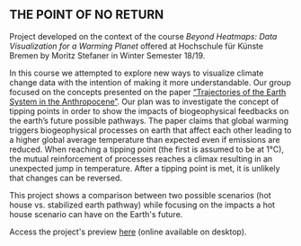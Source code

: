 ## THE POINT OF NO RETURN

Project developed on the context of the course _Beyond Heatmaps: Data Visualization for a Warming Planet_ offered at Hochschule für Künste Bremen by Moritz Stefaner in Winter Semester 18/19.

In this course we attempted to explore new ways to visualize climate change data with the intention of making it more understandable. Our group focused on the concepts presented on the paper [“Trajectories of the Earth System in the Anthropocene”](https://www.researchgate.net/publication/326876618_Trajectories_of_the_Earth_System_in_the_Anthropocene). Our plan was to investigate the concept of tipping points in order to show the impacts of biogeophysical feedbacks on the earth’s future possible pathways. The paper claims that global warming triggers biogeophysical processes on earth that affect each other leading to a higher global average temperature than expected even if emissions are reduced. When reaching a tipping point (the first is assumed to be at 1°C), the mutual reinforcement of processes reaches a climax resulting in an unexpected jump in temperature. After a tipping point is met, it is unlikely that changes can be reversed.

This project shows a comparison between two possible scenarios (hot house vs. stabilized earth pathway) while focusing on the impacts a hot house scenario can have on the Earth's future. 

Access the project's preview [here](https://meraki16.github.io/ThePointOfNoReturn/Index.html) (online available on desktop).

